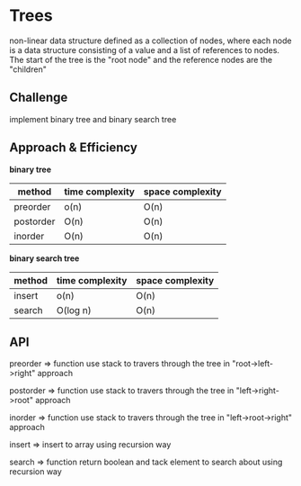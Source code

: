 # Trees
non-linear data structure defined as a collection of nodes, where each node is a data structure consisting of a value and a list of references to nodes. The start of the tree is the "root node" and the reference nodes are the "children"

## Challenge
implement binary tree and binary search tree 

## Approach & Efficiency

**binary tree**

| method    | time complexity | space complexity |
|-----------|-----------------|------------------|
| preorder  | o(n)            | O(n)             |
| postorder | O(n)            | O(n)             |
| inorder   | O(n)            | O(n)             |


**binary search tree**

| method  | time complexity | space complexity |
|---------|-----------------|------------------|
| insert  | o(n)            | O(n)             |
| search  | O(log n)        | O(n)             |

## API
preorder => function use stack to travers through the tree in "root->left->right" approach

postorder => function use stack to travers through the tree in "left->right->root" approach

inorder => function use stack to travers through the tree in "left->root->right" approach

insert => insert to array using recursion way

search => function return boolean and tack element to search about using recursion way 